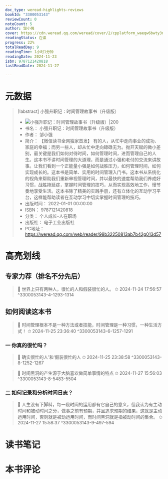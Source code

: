 ```yaml
---
doc_type: weread-highlights-reviews
bookId: "3300053143"
reviewCount: 0
noteCount: 5
author: 邹小强
cover: https://cdn.weread.qq.com/weread/cover/2/cpplatform_waeqw6bwty3nfvc748jwzj/t7_cpplatform_waeqw6bwty3nfvc748jwzj1679368396.jpg
readingStatus: 在读
progress: 22%
totalReadDay: 9
readingTime: 1小时1分钟
readingDate: 2024-11-23
isbn: 9787121420818
lastReadDate: 2024-11-27

---
```

# 元数据
> [!abstract] 小强升职记：时间管理故事书（升级版）
> - ![ 小强升职记：时间管理故事书（升级版）|200](https://cdn.weread.qq.com/weread/cover/2/cpplatform_waeqw6bwty3nfvc748jwzj/t7_cpplatform_waeqw6bwty3nfvc748jwzj1679368396.jpg)
> - 书名： 小强升职记：时间管理故事书（升级版）
> - 作者： 邹小强
> - 简介： 【微信读书全网独家首发】
有的人，从忙中走向事业的成功、家庭的幸福；而另一些人，却从忙中走向碌碌无为。抛开天赋的微小差别，最关键是我们如何对待时间，如何管理时间，进而管理自己的人生。这本书不讲时间管理的大道理，而是通过小强和老付的交流来讲故事。让我们看到一个正能量小强是如何战胜压力，如何管理时间，如何实现成长的。这本书是简单、实用的时间管理入门书。这本书从系统化的视角来帮助我们重新审视管理时间，并以最快的速度帮助我们养成好习惯，战胜拖延症，掌握时间管理的技巧，从而实现高效地工作，慢节奏地享受生活。这本书除了精美的实践手册，还有立体化的互动学习平台，这样能帮助读者在互动学习中切实掌握时间管理的技巧。
> - 出版时间： 2022-01-01 00:00:00
> - ISBN： 9787121420818
> - 分类： 个人成长-人在职场
> - 出版社： 电子工业出版社
> - PC地址：https://weread.qq.com/web/reader/98b32250813ab7b42g013d57

# 高亮划线

## 专家力荐（排名不分先后）

> 📌 世界上只有两种人，很忙的人和假装很忙的人。 
> ⏱ 2024-11-24 17:56:57 ^3300053143-4-1293-1314

## 如何阅读这本书

> 📌 时间管理根本不是一种方法或者技能，时间管理是一种习惯，一种生活方式！ 
> ⏱ 2024-11-25 23:36:40 ^3300053143-6-1257-1291

### 一 你真的很忙吗？

> 📌 确实很忙的人’和‘假装很忙的人 
> ⏱ 2024-11-25 23:38:58 ^3300053143-8-1252-1267

> 📌 时间黑洞的产生源于大脑喜欢做简单事情的特点 
> ⏱ 2024-11-27 15:56:03 ^3300053143-8-5483-5504

### 二 如何记录和分析时间日志？

> 📌 人生没有下脚料，每一段时间的运用都有它自己的意义，但我认为有主动时间和被动时间之分，做事之前有预期，并且追求预期的结果，这就是主动运用时间，否则就是被动运用时间，而时间黑洞就是指被动时间的集合。 
> ⏱ 2024-11-27 15:58:37 ^3300053143-9-497-594

# 读书笔记

# 本书评论


